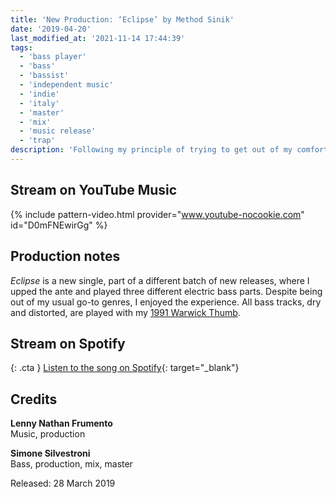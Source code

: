 ```yaml
---
title: 'New Production: ‘Eclipse’ by Method Sinik'
date: '2019-04-20'
last_modified_at: '2021-11-14 17:44:39'
tags:
  - 'bass player'
  - 'bass'
  - 'bassist'
  - 'independent music'
  - 'indie'
  - 'italy'
  - 'master'
  - 'mix'
  - 'music release'
  - 'trap'
description: 'Following my principle of trying to get out of my comfort zone, I helped the promising young artist Method Sinik with the production of his recent EP.'
---
```

## Stream on YouTube Music

{% include pattern-video.html provider="www.youtube-nocookie.com" id="D0mFNEwirGg" %}

## Production notes

_Eclipse_ is a new single, part of a different batch of new releases, where I upped the ante and played three different electric bass parts. Despite being out of my usual go-to genres, I enjoyed the experience. All bass tracks, dry and distorted, are played with my [1991 Warwick Thumb](/uses/).

## Stream on Spotify

{: .cta }
[Listen to the song on Spotify](https://open.spotify.com/track/3Ydz49mYSfJ122pCf9PQrd?si=772cd61e061f47cd){: target="_blank"}

## Credits

**Lenny Nathan Frumento**<br>
Music, production

**Simone Silvestroni**<br>
Bass, production, mix, master

Released: 28 March 2019